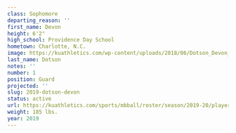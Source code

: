 ```yaml
---
class: Sophomore
departing_reason: ''
first_name: Devon
height: 6'2"
high_school: Providence Day School
hometown: Charlotte, N.C.
image: https://kuathletics.com/wp-content/uploads/2018/06/Dotson_Devon_06252018-1024x853.jpg
last_name: Dotson
notes: ''
number: 1
position: Guard
projected: ''
slug: 2019-dotson-devon
status: active
url: https://kuathletics.com/sports/mbball/roster/season/2019-20/player/devon-dotson/
weight: 185 lbs.
year: 2019
---
```

